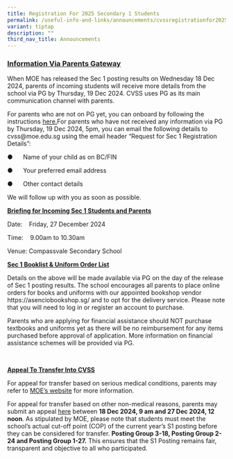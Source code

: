 ```yaml
---
title: Registration For 2025 Secondary 1 Students
permalink: /useful-info-and-links/announcements/cvssregistrationfor2025sec1students/
variant: tiptap
description: ""
third_nav_title: Announcements
---
```

<h3><u>Information Via Parents Gateway</u></h3>
<p>When MOE has released the Sec 1 posting results on Wednesday 18 Dec 2024,
parents of incoming students will receive more details from the school
via PG by Thursday, 19 Dec 2024. CVSS uses PG as its main communication
channel with parents.</p>
<p>For parents who are not on PG yet, you can onboard by following the instructions
<a href="/files/Useful Info and Links/Parents_Gateway_Letter_for_Parents.pdf" rel="noopener nofollow" target="_blank">here.</a>For parents who have not received any information via PG by Thursday,
19 Dec 2024, 5pm, you can email the following details to <a rel="noopener noreferrer nofollow" target="_blank">cvss@moe.edu.sg</a> using the email header
“Request for Sec 1 Registration Details”:</p>
<p>●&nbsp;&nbsp;&nbsp;&nbsp;&nbsp; Name of your child as on BC/FIN</p>
<p>●&nbsp;&nbsp;&nbsp;&nbsp;&nbsp; Your preferred email address</p>
<p>●&nbsp;&nbsp;&nbsp;&nbsp;&nbsp; Other contact details</p>
<p>We will follow up with you as soon as possible.</p>
<p><strong><u>Briefing for Incoming Sec 1 Students and Parents</u></strong>
</p>
<p>Date: &nbsp;&nbsp; Friday, 27 December 2024</p>
<p>Time: &nbsp;&nbsp; 9.00am to 10.30am</p>
<p>Venue: Compassvale Secondary School</p>
<p><strong><u>Sec 1 Booklist &amp; Uniform Order List</u></strong>
</p>
<p>Details on the above will be made available via PG on the day of the release
of Sec 1 posting results. The school encourages all parents to place online
orders for books and uniforms with our appointed bookshop vendor <a rel="noopener noreferrer nofollow" target="_blank">https://asenciobookshop.sg/</a> and to
opt for the delivery service. Please note that you will need to log in
or register an account to purchase.</p>
<p>Parents who are applying for financial assistance should NOT purchase
textbooks and uniforms yet as there will be no reimbursement for any items
purchased before approval of application. More information on financial
assistance schemes will be provided via PG.</p>
<p>&nbsp;</p>
<p><strong><u>Appeal To Transfer Into CVSS</u></strong>
</p>
<p>For appeal for transfer based on serious medical conditions, parents may
refer to <a href="https://www.moe.gov.sg/secondary/s1-posting/results/appeal-for-school-transfer" rel="noopener noreferrer nofollow" target="_blank">MOE’s website</a> for
more information.</p>
<p>For appeal for transfer based on other non-medical reasons, parents may
submit an appeal <a href="https://form.gov.sg/5fbf1ed5922a0c00110ede7d" rel="noopener noreferrer nofollow" target="_blank">here</a> between <strong>18 Dec 2024, 9 am and 27 Dec 2024, 12 noon</strong>.
As stipulated by MOE, please note that students must meet the school’s
actual cut-off point (COP) of the current year’s S1 posting before they
can be considered for transfer. <strong>Posting Group 3-18, Posting Group 2-24 and Posting Group 1-27.</strong> This
ensures that the S1 Posting remains fair, transparent and objective to
all who participated.</p>
<p><strong>&nbsp;</strong>
</p>